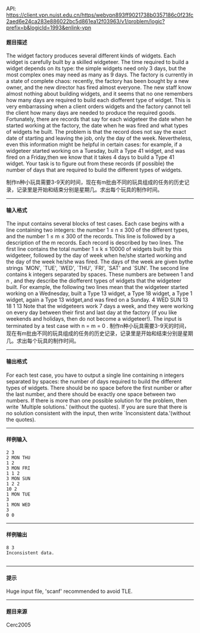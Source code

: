 API: https://client.vpn.nuist.edu.cn/https/webvpn893ff9021738b0357186c0f23fc2aed6e24ca283e886022bc5d861ea12f03963/v1/problem/logic?prefix=b&logicId=1993&enlink-vpn

#### 题目描述

The widget factory produces several different kinds of widgets. Each widget is carefully built by a skilled widgeteer. The time required to build a widget depends on its type: the simple widgets need only 3 days, but the most complex ones may need as many as 9 days. The factory is currently in a state of complete chaos: recently, the factory has been bought by a new owner, and the new director has fired almost everyone. The new staff know almost nothing about building widgets, and it seems that no one remembers how many days are required to build each diofferent type of widget. This is very embarrassing when a client orders widgets and the factory cannot tell the client how many days are needed to produce the required goods. Fortunately, there are records that say for each widgeteer the date when he started working at the factory, the date when he was fired and what types of widgets he built. The problem is that the record does not say the exact date of starting and leaving the job, only the day of the week. Nevertheless, even this information might be helpful in certain cases: for example, if a widgeteer started working on a Tuesday, built a Type 41 widget, and was fired on a Friday,then we know that it takes 4 days to build a Type 41 widget. Your task is to figure out from these records (if possible) the number of days that are required to build the different types of widgets.

制作n种小玩具需要3-9天的时间，现在有m批由不同的玩具组成的任务的历史记录，记录里是开始和结束分别是星期几。求出每个玩具的制作时间。

---

#### 输入格式

The input contains several blocks of test cases. Each case begins with a line containing two integers: the number 1 ≤ n ≤ 300 of the different types, and the number 1 ≤ m ≤ 300 of the records. This line is followed by a description of the m records. Each record is described by two lines. The first line contains the total number 1 ≤ k ≤ 10000 of widgets built by this widgeteer, followed by the day of week when he/she started working and the day of the week he/she was fired. The days of the week are given bythe strings \`MON', \`TUE', \`WED', \`THU', \`FRI', \`SAT' and \`SUN'. The second line contains k integers separated by spaces. These numbers are between 1 and n , and they describe the diofferent types of widgets that the widgeteer built. For example, the following two lines mean that the widgeteer started working on a Wednesday, built a Type 13 widget, a Type 18 widget, a Type 1 widget, again a Type 13 widget,and was fired on a Sunday. 4 WED SUN 13 18 1 13 Note that the widgeteers work 7 days a week, and they were working on every day between their first and last day at the factory (if you like weekends and holidays, then do not become a widgeteer!). The input is terminated by a test case with n = m = 0 . 制作n种小玩具需要3-9天的时间，现在有m批由不同的玩具组成的任务的历史记录，记录里是开始和结束分别是星期几。求出每个玩具的制作时间。

---

#### 输出格式

For each test case, you have to output a single line containing n integers separated by spaces: the number of days required to build the different types of widgets. There should be no space before the first number or after the last number, and there should be exactly one space between two numbers. If there is more than one possible solution for the problem, then write \`Multiple solutions.' (without the quotes). If you are sure that there is no solution consistent with the input, then write \`Inconsistent data.'(without the quotes).

---

#### 样例输入
```
2 3
2 MON THU
1 2
3 MON FRI
1 1 2
3 MON SUN
1 2 2
10 2
1 MON TUE 
3
1 MON WED
3
0 0

```

---

#### 样例输出
```
8 3
Inconsistent data.


```

---

#### 提示

Huge input file, 'scanf' recommended to avoid TLE.

---

#### 题目来源

Cerc2005